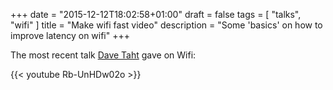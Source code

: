 +++
date = "2015-12-12T18:02:58+01:00"
draft = false
tags = [ "talks", "wifi" ]
title = "Make wifi fast video"
description = "Some 'basics' on how to improve latency on wifi"
+++

The most recent talk [Dave Taht](http://the-edge.taht.net) gave on Wifi:

{{< youtube Rb-UnHDw02o >}}
